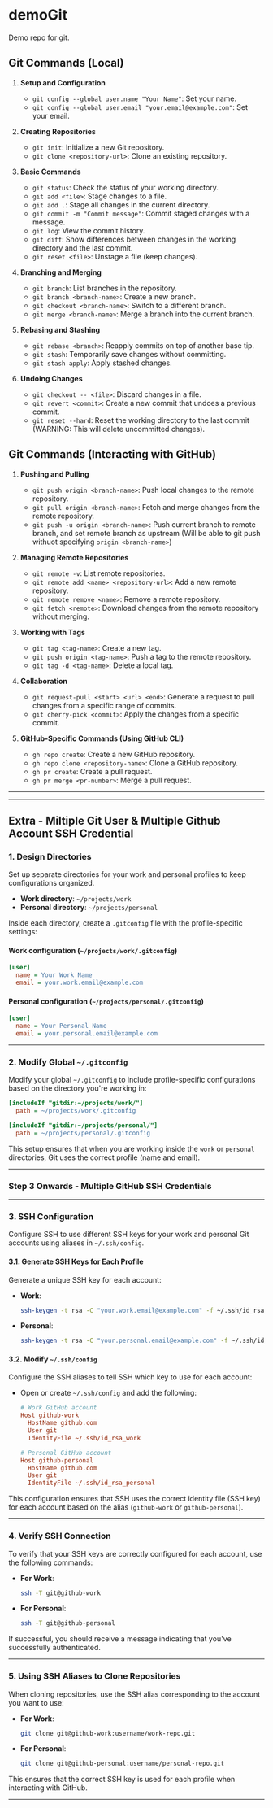 # demoGit

Demo repo for git.

## Git Commands (Local)

1. **Setup and Configuration**

   - `git config --global user.name "Your Name"`: Set your name.
   - `git config --global user.email "your.email@example.com"`: Set your email.

2. **Creating Repositories**

   - `git init`: Initialize a new Git repository.
   - `git clone <repository-url>`: Clone an existing repository.

3. **Basic Commands**

   - `git status`: Check the status of your working directory.
   - `git add <file>`: Stage changes to a file.
   - `git add .`: Stage all changes in the current directory.
   - `git commit -m "Commit message"`: Commit staged changes with a message.
   - `git log`: View the commit history.
   - `git diff`: Show differences between changes in the working directory and the last commit.
   - `git reset <file>`: Unstage a file (keep changes).

4. **Branching and Merging**

   - `git branch`: List branches in the repository.
   - `git branch <branch-name>`: Create a new branch.
   - `git checkout <branch-name>`: Switch to a different branch.
   - `git merge <branch-name>`: Merge a branch into the current branch.

5. **Rebasing and Stashing**

   - `git rebase <branch>`: Reapply commits on top of another base tip.
   - `git stash`: Temporarily save changes without committing.
   - `git stash apply`: Apply stashed changes.

6. **Undoing Changes**
   - `git checkout -- <file>`: Discard changes in a file.
   - `git revert <commit>`: Create a new commit that undoes a previous commit.
   - `git reset --hard`: Reset the working directory to the last commit (WARNING: This will delete uncommitted changes).

## Git Commands (Interacting with GitHub)

1. **Pushing and Pulling**

   - `git push origin <branch-name>`: Push local changes to the remote repository.
   - `git pull origin <branch-name>`: Fetch and merge changes from the remote repository.
   - `git push -u origin <branch-name>`: Push current branch to remote branch, and set remote branch as upstream (Will be able to git push withuot specifying  `origin <branch-name>`)

2. **Managing Remote Repositories**

   - `git remote -v`: List remote repositories.
   - `git remote add <name> <repository-url>`: Add a new remote repository.
   - `git remote remove <name>`: Remove a remote repository.
   - `git fetch <remote>`: Download changes from the remote repository without merging.

3. **Working with Tags**

   - `git tag <tag-name>`: Create a new tag.
   - `git push origin <tag-name>`: Push a tag to the remote repository.
   - `git tag -d <tag-name>`: Delete a local tag.

4. **Collaboration**

   - `git request-pull <start> <url> <end>`: Generate a request to pull changes from a specific range of commits.
   - `git cherry-pick <commit>`: Apply the changes from a specific commit.

5. **GitHub-Specific Commands (Using GitHub CLI)**
   - `gh repo create`: Create a new GitHub repository.
   - `gh repo clone <repository-name>`: Clone a GitHub repository.
   - `gh pr create`: Create a pull request.
   - `gh pr merge <pr-number>`: Merge a pull request.

---
---

## Extra - Miltiple Git User & Multiple Github Account SSH Credential

### 1. **Design Directories**

Set up separate directories for your work and personal profiles to keep configurations organized.

- **Work directory**: `~/projects/work`
- **Personal directory**: `~/projects/personal`

Inside each directory, create a `.gitconfig` file with the profile-specific settings:

#### **Work configuration (`~/projects/work/.gitconfig`)**

```ini
[user]
  name = Your Work Name
  email = your.work.email@example.com
```

#### **Personal configuration (`~/projects/personal/.gitconfig`)**

```ini
[user]
  name = Your Personal Name
  email = your.personal.email@example.com
```

---

### 2. **Modify Global `~/.gitconfig`**

Modify your global `~/.gitconfig` to include profile-specific configurations based on the directory you're working in:

```ini
[includeIf "gitdir:~/projects/work/"]
  path = ~/projects/work/.gitconfig

[includeIf "gitdir:~/projects/personal/"]
  path = ~/projects/personal/.gitconfig
```

This setup ensures that when you are working inside the `work` or `personal` directories, Git uses the correct profile (name and email).

---

### Step 3 Onwards - Multiple GitHub SSH Credentials

---

### 3. **SSH Configuration**

Configure SSH to use different SSH keys for your work and personal Git accounts using aliases in `~/.ssh/config`.

#### 3.1. **Generate SSH Keys for Each Profile**

Generate a unique SSH key for each account:

- **Work**:

  ```bash
  ssh-keygen -t rsa -C "your.work.email@example.com" -f ~/.ssh/id_rsa_work
  ```

- **Personal**:

  ```bash
  ssh-keygen -t rsa -C "your.personal.email@example.com" -f ~/.ssh/id_rsa_personal
  ```

#### 3.2. **Modify `~/.ssh/config`**

Configure the SSH aliases to tell SSH which key to use for each account:

- Open or create `~/.ssh/config` and add the following:
  
  ```ini
  # Work GitHub account
  Host github-work
    HostName github.com
    User git
    IdentityFile ~/.ssh/id_rsa_work

  # Personal GitHub account
  Host github-personal
    HostName github.com
    User git
    IdentityFile ~/.ssh/id_rsa_personal
  ```

This configuration ensures that SSH uses the correct identity file (SSH key) for each account based on the alias (`github-work` or `github-personal`).

---

### 4. **Verify SSH Connection**

To verify that your SSH keys are correctly configured for each account, use the following commands:

- **For Work**:

  ```bash
  ssh -T git@github-work
  ```

- **For Personal**:

  ```bash
  ssh -T git@github-personal
  ```

If successful, you should receive a message indicating that you've successfully authenticated.

---

### 5. **Using SSH Aliases to Clone Repositories**

When cloning repositories, use the SSH alias corresponding to the account you want to use:

- **For Work**:

  ```bash
  git clone git@github-work:username/work-repo.git
  ```

- **For Personal**:

  ```bash
  git clone git@github-personal:username/personal-repo.git
  ```

This ensures that the correct SSH key is used for each profile when interacting with GitHub.

---
